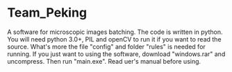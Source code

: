 # Team_Peking
A software for microscopic images batching. 
The code is written in python. You will need python 3.0+, PIL and openCV to run it if you want to read the source. What's more the file "config" and folder "rules" is needed for running.
If you just want to using the software, download "windows.rar" and uncompress. Then run "main.exe".
Read uer's manual before using.
